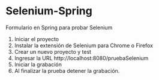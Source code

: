 # Selenium-Spring
Formulario en Spring para probar Selenium
1) Iniciar el proyecto
2) Instalar la extensión de Selenium para Chrome o Firefox
3) Crear un nuevo proyecto y test 
4) Ingresar la URL http://localhost:8080/pruebaSelenium
5) Iniciar la grabación
6) Al finalizar la prueba detener la grabación. 
